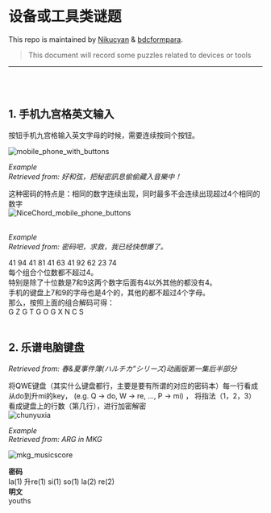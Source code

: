 # 设备或工具类谜题

This repo is maintained by [Nikucyan](https://github.com/Nikucyan) & [bdcformpara](https://github.com/bdcformpara).
  
> This document will record some puzzles related to devices or tools
---
</br></br>


## 1. 手机九宫格英文输入
按钮手机九宫格输入英文字母的时候，需要连续按同个按钮。

![mobile_phone_with_buttons](https://cdn.jsdelivr.net/gh/Nikucyan/ARG/Images/mobile_phone_with_buttons.png)

*Example*</br>
*Retrieved from: 好和弦，把秘密訊息偷偷藏入音樂中！*</br>

这种密码的特点是：相同的数字连续出现，同时最多不会连续出现超过4个相同的数字</br>
![NiceChord_mobile_phone_buttons](https://cdn.jsdelivr.net/gh/Nikucyan/ARG/Images/NiceChord_mobile_phone_buttons.png)
</br></br>

*Example*</br>
*Retrieved from: 密码吧，求救，我已经快想爆了。*</br>

41 94 41 81 41 63 41 92 62 23 74 </br>
每个组合个位数都不超过4。</br>
特别是除了十位数是7和9这两个数字后面有4以外其他的都没有4。</br>
手机的键盘上7和9的字母也是4个的，其他的都不超过4个字母。</br>
那么，按照上面的组合解码可得：</br>
G Z G T G O G X N C S 
</br></br>


## 2. 乐谱电脑键盘
*Retrieved from: 春&夏事件簿(ハルチカ”シリーズ)动画版第一集后半部分*</br>

将QWE键盘（其实什么键盘都行，主要是要有所谓的对应的密码本）每一行看成从do到升mi的key， (e.g. Q → do, W → re, ..., P → mi) ， 将指法（1，2，3）看成键盘上的行数（第几行），进行加密解密</br>
![chunyuxia](https://cdn.jsdelivr.net/gh/Nikucyan/ARG/Images/chunyuxia.png)

*Example*</br>
*Retrieved from: ARG in MKG*</br>

![mkg_musicscore](https://cdn.jsdelivr.net/gh/Nikucyan/ARG/Images/mkg_musicscore.png)

**密码**</br>
la(1) 升re(1) si(1) so(1) la(2) re(2) </br>
**明文**</br>
youths
</br></br>


